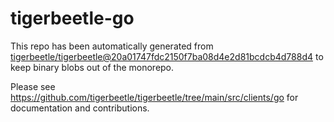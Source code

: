 # tigerbeetle-go
This repo has been automatically generated from
[tigerbeetle/tigerbeetle@20a01747fdc2150f7ba08d4e2d81bcdcb4d788d4](https://github.com/tigerbeetle/tigerbeetle/commit/20a01747fdc2150f7ba08d4e2d81bcdcb4d788d4)
to keep binary blobs out of the monorepo.

Please see
<https://github.com/tigerbeetle/tigerbeetle/tree/main/src/clients/go>
for documentation and contributions.